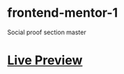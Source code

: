 # frontend-mentor-1
Social proof section master
# [Live Preview](https://joker-bat.github.io/frontend-mentor-1/)
